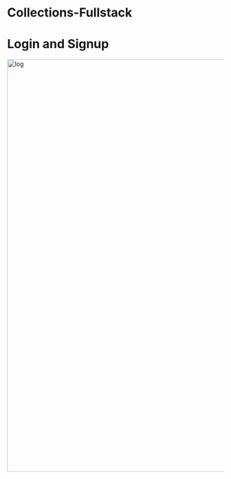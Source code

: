 # Collections-Fullstack
# Login and Signup
<img width="960" alt="log" src="https://user-images.githubusercontent.com/68550040/173540810-11f55413-3732-4e0b-af37-5f1662239e9a.png">
